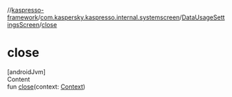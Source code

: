 //[kaspresso-framework](../../index.md)/[com.kaspersky.kaspresso.internal.systemscreen](../index.md)/[DataUsageSettingsScreen](index.md)/[close](close.md)



# close  
[androidJvm]  
Content  
fun [close](close.md)(context: [Context](https://developer.android.com/reference/kotlin/android/content/Context.html))  



